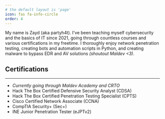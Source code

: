 ```yaml
---
# the default layout is 'page'
icon: fas fa-info-circle
order: 4
---
```


My name is Zayd (aka partyh4t). I've been teaching myself cybersecurity and the basics of IT since 2021, going through countless courses and various certifications in my freetime. I thoroughly enjoy network penetration testing, creating bots and automation scripts in Python, and creating malware to bypass EDR and AV solutions _(shoutout Maldev <3)_.

## Certifications
---
- _Currently going through Maldev Academy and CRTO_
- Hack The Box Certified Defensive Security Analyst (CDSA)
- Hack The Box Certified Penetration Testing Specialist (CPTS)
- Cisco Certified Network Associate (CCNA)
- CompTIA Security+ (Sec+)
- INE Junior Penetration Tester (eJPTv2)
